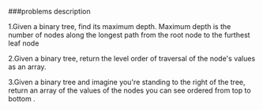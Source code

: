 ###problems description

1.Given a binary tree, find its maximum depth.
Maximum depth is the number of nodes along the
longest path from the root node to the furthest
leaf node

2.Given a binary tree, return the level order of
traversal of the node's values as an array.

3.Given a binary tree and imagine you're standing
to the right of the tree, return an array of the values
of the nodes you can see ordered from top to bottom .
